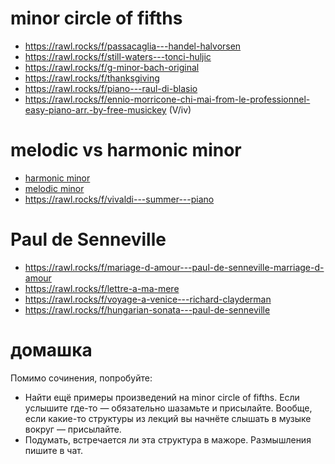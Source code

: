 # minor circle of fifths

- https://rawl.rocks/f/passacaglia---handel-halvorsen
- https://rawl.rocks/f/still-waters---tonci-huljic
- https://rawl.rocks/f/g-minor-bach-original
- https://rawl.rocks/f/thanksgiving
- https://rawl.rocks/f/piano---raul-di-blasio
- https://rawl.rocks/f/ennio-morricone-chi-mai-from-le-professionnel-easy-piano-arr.-by-free-musickey (V/iv)

# melodic vs harmonic minor

- [harmonic minor](https://rawl.rocks/s/scale/harmonic_minor)
- [melodic minor](https://rawl.rocks/s/chord_scale/melodic_minor)
- https://rawl.rocks/f/vivaldi---summer---piano

# Paul de Senneville

- https://rawl.rocks/f/mariage-d-amour---paul-de-senneville-marriage-d-amour
- https://rawl.rocks/f/lettre-a-ma-mere
- https://rawl.rocks/f/voyage-a-venice---richard-clayderman
- https://rawl.rocks/f/hungarian-sonata---paul-de-senneville

# домашка

Помимо сочинения, попробуйте:
- Найти ещё примеры произведений на minor circle of fifths. Если услышите где-то — обязательно шазамьте и присылайте. Вообще, если какие-то структуры из лекций вы начнёте слышать в музыке вокруг — присылайте.
- Подумать, встречается ли эта структура в мажоре. Размышления пишите в чат.
